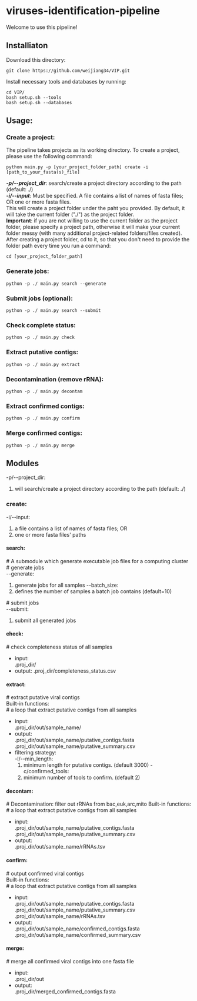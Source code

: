 # viruses-identification-pipeline

Welcome to use this pipeline!  

## Installiaton  
Download this directory:
```
git clone https://github.com/weijiang34/VIP.git

```
Install necessary tools and databases by running: 
```
cd VIP/
bash setup.sh --tools
bash setup.sh --databases
```

<!-- ***NOTE:***  
The installation requires the following steps, if the installation failed, you may aslo follow these steps.  
Prerequisites:  
1. Install CAT from: https://github.com/MGXlab/CAT_pack
2. Install Virsorter2 from: https://github.com/jiarong/VirSorter2
3. Install GeNomad from: https://portal.nersc.gov/genomad/installation.html
4. Install ViraLM from: https://github.com/ChengPENG-wolf/ViraLM

Create environment for VIP:
```
conda create -n vip -c bioconda -c conda-forge seqkit checkv barrnap pandas
conda activate vip 
```
Download necessary databases:
```
# CAT DB (in this pipeline, we used NR database):
mkdir ./dependencies/CAT_pack_nr_db 
cd ./dependencies/CAT_pack_nr_db
wget tbb.bio.uu.nl/tina/CAT_pack_prepare/20240422_CAT_nr.tar.gz.
tar -xvzf 20240422_CAT_nr.tar.gz
cd ../..
# checkv DB:
checkv download_database ./dependencies/checkvdb
``` -->


## Usage:  
### Create a project:
The pipeline takes projects as its working directory. To create a project, please use the following command:  
```
python main.py -p [your_project_folder_path] create -i [path_to_your_fasta(s)_file]
```
___-p/--project_dir___: search/create a project directory according to the path (default: ./)  
___-i/--input___: Must be specified. A file contains a list of names of fasta files; OR one or more fasta files.  
This will create a project folder under the paht you provided. By default, it will take the current folder ("./") as the project folder.  
__Important__: if you are not willing to use the current folder as the project folder, please specify a project path, otherwise it will make your current folder messy (with many additional project-related folders/files created).  
After creating a project folder, cd to it, so that you don't need to provide the folder path every time you run a command:
```
cd [your_project_folder_path]
```
### Generate jobs:

```
python -p ./ main.py search --generate
```

### Submit jobs (optional):

```
python -p ./ main.py search --submit
```

### Check complete status:

```
python -p ./ main.py check
```

### Extract putative contigs:

```
python -p ./ main.py extract
```

### Decontamination (remove rRNA):

```
python -p ./ main.py decontam
```

### Extract confirmed contigs:

```
python -p ./ main.py confirm
```

### Merge confirmed contigs:

```
python -p ./ main.py merge
```



## Modules 

-p/--project_dir:

1. will search/create a project directory according to the path (default: ./)

### create:

-i/--input: 

1. a file contains a list of names of fasta files; OR
2. one or more fasta files' paths

#### search:

\# A submodule which generate executable job files for a computing cluster  
\# generate jobs  
--generate:  
1. generate jobs for all samples
--batch_size:  
1. defines the number of samples a batch job contains (default=10)

\# submit jobs  
--submit:
1. submit all generated jobs


#### check:  
\# check completeness status of all samples
- input:  
    .proj_dir/
- output:
    .proj_dir/completeness_status.csv


#### extract:
\# extract putative viral contigs  
Built-in functions:  
\# a loop that extract putative contigs from all samples
- input:  
    .proj_dir/out/sample_name/
- output:  
    .proj_dir/out/sample_name/putative_contigs.fasta
    .proj_dir/out/sample_name/putative_summary.csv
- filtering strategy:  
    -l/--min_length:  
    1. minimum length for putative contigs. (default 3000)
    -c/confirmed_tools:  
    1. minimum number of tools to confirm. (default 2)


#### decontam:
\# Decontamination: filter out rRNAs from bac,euk,arc,mito
Built-in functions:  
\# a loop that extract putative contigs from all samples
- input:  
    .proj_dir/out/sample_name/putative_contigs.fasta
    .proj_dir/out/sample_name/putative_summary.csv
- output:  
    .proj_dir/out/sample_name/rRNAs.tsv

#### confirm:
\# output confirmed viral contigs  
Built-in functions:  
\# a loop that extract putative contigs from all samples
- input:  
    .proj_dir/out/sample_name/putative_contigs.fasta
    .proj_dir/out/sample_name/putative_summary.csv
    .proj_dir/out/sample_name/rRNAs.tsv
- output:  
    .proj_dir/out/sample_name/confirmed_contigs.fasta
    .proj_dir/out/sample_name/confirmed_summary.csv

#### merge:
\# merge all confirmed viral contigs into one fasta file  
- input:  
    .proj_dir/out
- output:  
    .proj_dir/merged_confirmed_contigs.fasta